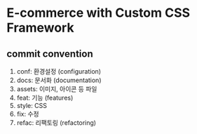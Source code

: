 # E-commerce with Custom CSS Framework

## commit convention

1. conf: 환경설정 (configuration)
2. docs: 문서화 (documentation)
3. assets: 이미지, 아이콘 등 파일
4. feat: 기능 (features)
5. style: CSS
6. fix: 수정
7. refac: 리팩토링 (refactoring)
